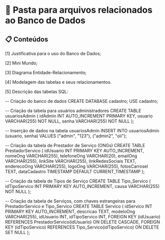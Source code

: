 # 📁 Pasta para arquivos relacionados ao Banco de Dados

## 📋 Conteúdos

[1] Justificativa para o uso do Banco de Dados;

[2] Mini Mundo;

[3] Diagrama Entidade-Relacionamento;

[4] Modelagem das tabelas e seus relacionamentos.

[5] Descrição das tabelas SQL:

-- Criação do banco de dados
CREATE DATABASE cadastro;
USE cadastro;

-- Criação da tabela para usuários administradores
CREATE TABLE usuariosAdmin (
    idAdmin INT AUTO_INCREMENT PRIMARY KEY,
    usuario VARCHAR(255) NOT NULL,
    senha VARCHAR(255) NOT NULL
);

-- Inserção de dados na tabela usuariosAdmin
INSERT INTO usuariosAdmin (usuario, senha) VALUES
    ("admin", "123"),
    ("admin2", "oii");

-- Criação da tabela de Prestador de Serviço (ONGs)
CREATE TABLE PrestadorServico (
    idUsuario INT PRIMARY KEY AUTO_INCREMENT,
    nomeOng VARCHAR(255),
    telefoneOng VARCHAR(20),
    emailOng VARCHAR(255),
    linkSite VARCHAR(255),
    linkRedesSociais TEXT,
    enderecoOng VARCHAR(255),
    logoOng VARCHAR(255),
    fotosCarrosel TEXT,
    dataCadastro TIMESTAMP DEFAULT CURRENT_TIMESTAMP
);

-- Criação da tabela de Tipos de Serviço
CREATE TABLE Tipo_Servico (
    idTipoServico INT PRIMARY KEY AUTO_INCREMENT,
    causa VARCHAR(255) NOT NULL
);

-- Criação da tabela de Serviços, com chaves estrangeiras para PrestadorServico e Tipo_Servico
CREATE TABLE Servico (
    idServico INT PRIMARY KEY AUTO_INCREMENT,
    descricao TEXT,
    modeloOng VARCHAR(255),
    idUsuario INT,
    idTipoServico INT,
    FOREIGN KEY (idUsuario) REFERENCES PrestadorServico(idUsuario) ON DELETE CASCADE,
    FOREIGN KEY (idTipoServico) REFERENCES Tipo_Servico(idTipoServico) ON DELETE SET NULL
);




